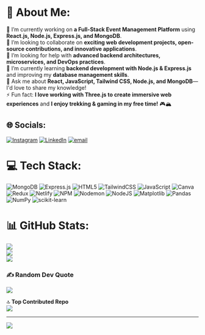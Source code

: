 # 💫 About Me:
🔭 I’m currently working on **a Full-Stack Event Management Platform** using **React.js, Node.js, Express.js, and MongoDB**.  <br>👯 I’m looking to collaborate on **exciting web development projects, open-source contributions, and innovative applications**.  <br>🤝 I’m looking for help with **advanced backend architectures, microservices, and DevOps practices**.  <br>🌱 I’m currently learning **backend development with Node.js & Express.js** and improving my **database management skills**.  <br>💬 Ask me about **React, JavaScript, Tailwind CSS, Node.js, and MongoDB**—I'd love to share my knowledge!  <br>⚡ Fun fact: **I love working with Three.js to create immersive web experiences** and **I enjoy trekking & gaming in my free time!** 🎮🏔️  <br>


## 🌐 Socials:
[![Instagram](https://img.shields.io/badge/Instagram-%23E4405F.svg?logo=Instagram&logoColor=white)](https://instagram.com/suyash_dhumal_75) [![LinkedIn](https://img.shields.io/badge/LinkedIn-%230077B5.svg?logo=linkedin&logoColor=white)](https://linkedin.com/in/suyash-dhumal-166b2725b/) [![email](https://img.shields.io/badge/Email-D14836?logo=gmail&logoColor=white)](mailto:suyashdhumal35@gmail.com) 

# 💻 Tech Stack:
![MongoDB](https://img.shields.io/badge/MongoDB-%234ea94b.svg?style=for-the-badge&logo=mongodb&logoColor=white) ![Express.js](https://img.shields.io/badge/express.js-%23404d59.svg?style=for-the-badge&logo=express&logoColor=%2361DAFB) ![HTML5](https://img.shields.io/badge/html5-%23E34F26.svg?style=for-the-badge&logo=html5&logoColor=white) ![TailwindCSS](https://img.shields.io/badge/tailwindcss-%2338B2AC.svg?style=for-the-badge&logo=tailwind-css&logoColor=white) ![JavaScript](https://img.shields.io/badge/javascript-%23323330.svg?style=for-the-badge&logo=javascript&logoColor=%23F7DF1E) ![Canva](https://img.shields.io/badge/Canva-%2300C4CC.svg?style=for-the-badge&logo=Canva&logoColor=white) ![Redux](https://img.shields.io/badge/redux-%23593d88.svg?style=for-the-badge&logo=redux&logoColor=white) ![Netlify](https://img.shields.io/badge/netlify-%23000000.svg?style=for-the-badge&logo=netlify&logoColor=#00C7B7) ![NPM](https://img.shields.io/badge/NPM-%23CB3837.svg?style=for-the-badge&logo=npm&logoColor=white) ![Nodemon](https://img.shields.io/badge/NODEMON-%23323330.svg?style=for-the-badge&logo=nodemon&logoColor=%BBDEAD) ![NodeJS](https://img.shields.io/badge/node.js-6DA55F?style=for-the-badge&logo=node.js&logoColor=white) ![Matplotlib](https://img.shields.io/badge/Matplotlib-%23ffffff.svg?style=for-the-badge&logo=Matplotlib&logoColor=black) ![Pandas](https://img.shields.io/badge/pandas-%23150458.svg?style=for-the-badge&logo=pandas&logoColor=white) ![NumPy](https://img.shields.io/badge/numpy-%23013243.svg?style=for-the-badge&logo=numpy&logoColor=white) ![scikit-learn](https://img.shields.io/badge/scikit--learn-%23F7931E.svg?style=for-the-badge&logo=scikit-learn&logoColor=white)

# 📊 GitHub Stats:
![](https://github-readme-stats.vercel.app/api?username=suyashdhumal35&theme=dark&hide_border=false&include_all_commits=false&count_private=false)<br/>
![](https://github-readme-streak-stats.herokuapp.com/?user=suyashdhumal35&theme=dark&hide_border=false)<br/>
![](https://github-readme-stats.vercel.app/api/top-langs/?username=suyashdhumal35&theme=dark&hide_border=false&include_all_commits=false&count_private=false&layout=compact)

### ✍️ Random Dev Quote
![](https://quotes-github-readme.vercel.app/api?type=horizontal&theme=radical)

🔝 **Top Contributed Repo**  
![](https://github-contributor-stats.vercel.app/api?username=suyashdhumal35&limit=5&theme=dark&combine_all_yearly_contributions=true)

---
![](https://visitcount.itsvg.in/api?id=suyashdhumal35&icon=0&color=0)

<!-- Proudly created with GPRM ( https://gprm.itsvg.in ) -->
